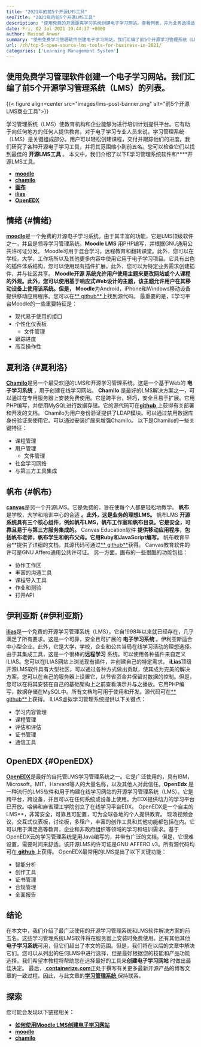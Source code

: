 ```yaml
---
title: "2021年的前5个开源LMS工具" 
seoTitle: "2021年的前5个开源LMS工具" 
description: "使用免费的开源距离学习系统创建电子学习网站。查看列表，并为业务选择适当的电子学习LMS。" 
date: Fri, 02 Jul 2021 19:44:37 +0000
author: Masood Anwer
summary: "使用免费学习管理软件创建电子学习网站。我们汇编了前5个开源学习管理系统（LMS）的列表。" 
url: /zh/top-5-open-source-lms-tools-for-business-in-2021/
categories: ['Learning Management System']
---
```


## 使用免费学习管理软件创建一个电子学习网站。我们汇编了前5个开源学习管理系统（LMS）的列表。

{{< figure align=center src="images/lms-post-banner.png" alt="前5个开源LMS商业工具">}}

学习管理系统（LMS）使教育机构和企业能够为进行培训计划提供平台。它有助于向任何地方的任何人提供教育。对于电子学习专业人员来说，学习管理系统（LMS）是关键组成部分。用户可以轻松创建课程，交付并跟踪他们的进度。我们研究了各种开源电子学习工具，并将其范围缩小到前五名。您可以检查它们以找到最佳的 **开源LMS工具** 。
本文中，我们介绍了以下E学习管理系统软件和****开源LMS工具。
* [ **moodle** ][1]
* [ **chamilo** ][2]
* [ **画布** ][3]
* [ **ilias** ][4]
* [ **OpenEDX** ][5]

## 情绪 {#情绪}

[ **moodle**][6]是一个免费的开源电子学习系统。由于其丰富的功能，它是LMS顶级软件之一，并且是领导学习管理系统。**Moodle LMS** 用PHP编写，并根据GNU通用公共许可证分发。 Moodle可用于混合学习，远程教育和翻转课堂。此外，您可以在学校，大学，工作场所以及其他更多内容中使用它用于电子学习项目。它具有出色的插件体系结构，您可以使用现有插件扩展。此外，您可以为特定业务需求创建插件，并与社区共享。
**Moodle开源 **系统允许用户使用主题来更改网站或个人课程的外观。此外，您可以使用基于响应式Web设计的主题，该主题允许用户在其移动设备上使用该系统。但是，** Moodle**为Android，iPhone和Windows移动设备提供移动应用程序。您可以在[** github**][7]上找到源代码。
最重要的是，E学习平台Moodle的一些重要特征是：
* 现代易于使用的接口
* 个性化仪表板
  * 文件管理
* 跟踪进度
* 高互操作性

## 夏利洛 {#夏利洛}

[ **Chamilo**][8]是另一个最受欢迎的LMS和开源学习管理系统。这是一个基于Web的 **电子学习系统** ，用于创建在线学习网站。 **Chamilo** 是最好的LMS解决方案之一，可以通过在专用服务器上安装免费使用。它是跨平台，轻巧，安全且易于扩展。它用PHP编写，并使用MySQL进行数据存储。它的源代码可在[**github** ][9]上获得有关部署和开发的文档。 Chamilo为用户身份验证提供了LDAP模块。可以通过禁用数据库身份验证来使用它。可以通过安装扩展来增强Chamilo。
以下是Chamilo的一些关键特征：
* 课程管理
* 用户管理
  * 文件管理
* 社会学习网络
* 与第三方工具集成

## 帆布 {#帆布}

[ **canvas**][10]是另一个开源LMS。它是免费的，旨在使每个人都更轻松地教学。 **帆布** 是学校，大学和培训中心的合适 **。此外，这是业务的理想LMS。** 帆布LMS **开源系统具有三个核心组件，例如帆布LMS，帆布工作室和帆布目录。它是安全，可靠且易于与第三方服务集成的。** Canvas Education软件 **提供移动应用程序，包括帆布老师，帆布学生和帆布父母。它用Ruby和JavaScript编写。** 帆布教育平台**提供了详细的文档，其源代码可通过[** github**][11]获得。 Canvas教育软件的许可是GNU Affero通用公共许可证。
另一方面，画布的一些很酷的功能包括：
* 协作工作区
* 丰富的沟通工具
* 课程导入工具
* 作业和测验
* 打开API

## 伊利亚斯 {#伊利亚斯}

[ **ilias**][12]是一个免费的开源学习管理系统（LMS）。它自1998年以来就已经存在，几乎满足了所有要求。这是一个可靠，安全且可扩展的 **电子学习系统** 。伊利亚斯适合中小型企业。此外，它是大学，学校，企业和公共当局在线学习活动的理想选择。由于其集成工具，这是一个很棒的**远程学习** 系统。可以使用各种插件来自定义ILIAS。您可以在ILIAS网站上浏览现有插件，并创建自己的特定需求。
**iLias**顶级开源LMS软件具有大型社区，可以通过各种方式做出贡献，使其成为完美的解决方案。您可以在自己的服务器上设置它，以节省资金并保留对数据的控制。但是，您可以在将其安装在自己的基础架构上之前查看演示并与之播放。它用PHP编写，数据存储在MySQL中。所有文档均可用于使用和开发。源代码可在[** github**][13]上获得。
ILIAS虚拟学习管理系统提供以下关键点：
* 学习内容管理
* 课程管理
* 评估和评估
* 证书管理
* 通信工具

## OpenEDX {#OpenEDX}

[ **OpenEDX**][14]是最好的自托管LMS学习管理系统之一。它是广泛使用的，具有IBM，Microsoft，MIT，Harvard等人的大量名称，以及其他人对此信任。**OpenEdx** 是一种流行的LMS软件和用于构建在线学习网站的开源学习管理系统（LMS）。它是跨平台，跨设备，并且可以在任何系统或设备上使用。为EDX提供动力的学习平台已开放。哈佛和麻省理工学院创立了在线学习平台EDX。 OpenEDX是一个自主的LMS**，非常安全，可靠且可配置，可为全球各地的个人提供教育。
现场视频会议，交互式仪表板，讨论板，多租户，丰富的创作工具和其他功能都包括在内。它可以用于满足高等教育，企业和非政府组织等领域的学习和培训需求。基于OpenEDX云的学习管理系统是用Java编写的，并带有广泛的文档。但是，它很难设置，需要时间来舒适。该开源LMS的许可证是GNU AFFERO v3。所有源代码均可在[ **github** ][15]上获得。
OpenEDX最常用的LMS提出了以下关键功能：
* 智能分析
* 创作工具
* 证书管理
* 合规管理
* 全面报告

## 结论
在本文中，我们介绍了最广泛使用的开源学习管理系统和LMS软件解决方案的前五名。这些学习管理系统LMS软件将在服务器上安装时免费使用。还有其他其他 **电子学习系统**可用，但它们超出了本文的范围。但是，我们将在以后的文章中解决它们。您可以从列出的任何LMS中进行选择，但是最好根据您的技能和产品功能选择。我们希望本教程将帮助您在选择最好的工具来**创建电子学习网站** 时做出最佳决定。
最后，[ **containerize.com**][16]正处于撰写有关更多最新开源产品的博客文章的一致过程。因此，与此文章的[**学习管理系统** ][17]保持联系。

## 探索
您可能会发现以下链接相关：
* [ **如何使用Moodle LMS创建电子学习网站** ][18]
* [ **moodle** ][19]
* [ **chamilo** ][20]



[1]: #Moodle
[2]: #Chamilo
[3]: #Canvas
[4]: #ILIAS
[5]: #OpenEdx
[6]: https://moodle.org/
[7]: https://github.com/moodle/moodle
[8]: https://chamilo.org/en/
[9]: https://github.com/chamilo/chamilo-lms
[10]: https://www.instructure.com/canvas
[11]: https://github.com/instructure/canvas-lms
[12]: https://www.ilias.de/en/
[13]: https://github.com/ILIAS-eLearning/ILIAS
[14]: https://open.edx.org/
[15]: https://github.com/edx/edx-platform
[16]: https://containerize.com
[17]: https://blog.containerize.com/category/learning-management-system/
[18]: https://blog.containerize.com/learning-management-system/how-to-create-e-learning-platform-with-moodle-lms/
[19]: https://products.containerize.com/lms/moodle/
[20]: https://products.containerize.com/lms/chamilo/
